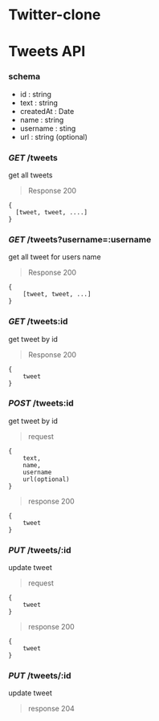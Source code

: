 # Twitter-clone

# Tweets API

### schema

+ id : string
+ text : string
+ createdAt : Date
+ name : string
+ username : sting
+ url : string (optional)


### *GET* /tweets
get all tweets

> Response 200

```
{
  [tweet, tweet, ....]
}
```
### *GET* /tweets?username=:username
get all tweet for users name
> Response 200

```
{
    [tweet, tweet, ...]
}
```

### *GET* /tweets:id
get tweet by id
> Response 200

```
{
    tweet
}
```

### *POST* /tweets:id
get tweet by id
> request

```
{
    text,
    name,
    username
    url(optional)
}
```

> response 200

```
{
    tweet
}
```

### *PUT* /tweets/:id
update tweet
> request

```
{
    tweet
}
```
> response 200

```
{
    tweet
}
```

### *PUT* /tweets/:id
update tweet

> response 204


